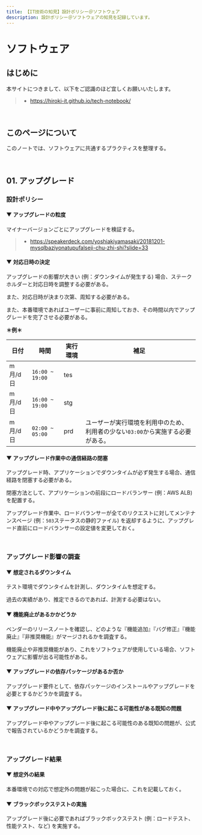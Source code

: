 ```yaml
---
title: 【IT技術の知見】設計ポリシー＠ソフトウェア
description: 設計ポリシー＠ソフトウェアの知見を記録しています。
---
```


# ソフトウェア

## はじめに

本サイトにつきまして、以下をご認識のほど宜しくお願いいたします。

> - https://hiroki-it.github.io/tech-notebook/

<br>

## このページについて

このノートでは、ソフトウェアに共通するプラクティスを整理する。

<br>

## 01. アップグレード

### 設計ポリシー

#### ▼ アップグレードの粒度

マイナーバージョンごとにアップグレードを検証する。

> - https://speakerdeck.com/yoshiakiyamasaki/20181201-mysqlbaziyonatupufalseji-chu-zhi-shi?slide=33

#### ▼ 対応日時の決定

アップグレードの影響が大きい (例：ダウンタイムが発生する) 場合、ステークホルダーと対応日時を調整する必要がある。

また、対応日時が決まり次第、周知する必要がある。

また、本番環境であればユーザーに事前に周知しておき、その時間以内でアップグレードを完了させる必要がある。

**＊例＊**

| 日付    | 時間            | 実行環境 | 補足                                                                            |
| ------- | --------------- | -------- | ------------------------------------------------------------------------------- |
| m月/d日 | `16:00 ~ 19:00` | tes      |                                                                                 |
| m月/d日 | `16:00 ~ 19:00` | stg      |                                                                                 |
| m月/d日 | `02:00 ~ 05:00` | prd      | ユーザーが実行環境を利用中のため、利用者の少ない`03:00`から実施する必要がある。 |

#### ▼ アップグレード作業中の通信経路の閉塞

アップグレード時、アプリケーションでダウンタイムが必ず発生する場合、通信経路を閉塞する必要がある。

閉塞方法として、アプリケーションの前段にロードバランサー (例：AWS ALB) を配置する。

アップグレード作業中、ロードバランサーが全てのリクエストに対してメンテナンスページ (例：`503`ステータスの静的ファイル) を返却するように、アップグレード直前にロードバランサーの設定値を変更しておく。

<br>

### アップグレード影響の調査

#### ▼ 想定されるダウンタイム

テスト環境でダウンタイムを計測し、ダウンタイムを想定する。

過去の実績があり、推定できるのであれば、計測する必要はない。

#### ▼ 機能廃止があるかかどうか

ベンダーのリリースノートを確認し、どのような『機能追加』『バグ修正』『機能廃止』『非推奨機能』がマージされるかを調査する。

機能廃止や非推奨機能があり、これをソフトウェアが使用している場合、ソフトウェアに影響が出る可能性がある。

#### ▼ アップグレードの依存パッケージがあるか否か

アップグレード要件として、依存パッケージのインストールやアップグレードを必要とするかどうかを調査する。

#### ▼ アップグレード中やアップグレード後に起こる可能性がある既知の問題

アップグレード中やアップグレード後に起こる可能性のある既知の問題が、公式で報告されているかどうかを調査する。

<br>

### アップグレード結果

#### ▼ 想定外の結果

本番環境での対応で想定外の問題が起こった場合に、これを記載しておく。

#### ▼ ブラックボックステストの実施

アップグレード後に必要であればブラックボックステスト (例：ロードテスト、性能テスト、など) を実施する。

<br>
